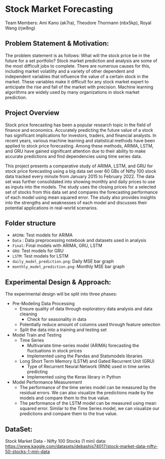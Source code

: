 # Stock Market Forecasting #
Team Members: Ami Kano (ak7ra), Theodore Thormann (nbx5kp), Royal Wang (rjw8ng)

## Problem Statement & Motivation:

The problem statement is as follows: What will the stock price be in the future for a set portfolio? Stock market prediction and analysis are some of the most difficult jobs to complete. There are numerous causes for this, including market volatility and a variety of other dependent and independent variables that influence the value of a certain stock in the market. These variables make it difficult for any stock market expert to anticipate the rise and fall of the market with precision. Machine learning algorithms are widely used by many organizations in stock market prediction. 

## Project Overview

Stock price forecasting has been a popular research topic in the field of finance and economics. Accurately predicting the future value of a stock has significant implications for investors, traders, and financial analysts. In recent years, various machine learning and statistical methods have been applied to stock price forecasting. Among these methods, ARIMA, LSTM, and GRU have gained significant attention due to their ability to make accurate predictions and find dependencies using time series data.

This project presents a comparative study of ARIMA, LSTM, and GRU for stock price forecasting using a big data set over 60 GBs of Nifty 100 stock data tracked every minute from January 2015 to February 2022. The data set was further consolidated into showing monthly and daily prices to use as inputs into the models. The study uses the closing prices for a selected set of stocks from this data set and compares the forecasting performance of each model using mean squared error. The study also provides insights into the strengths and weaknesses of each model and discusses their potential applications in real-world scenarios.

## Folder structure
* `ARIMA`: Test models for ARIMA
* `Data` : Data preprocessing notebook and datasets used in analysis
* `Final`: Final models with ARIMA, GRU, LSTM
* `GRU`: Test models for GRU
* `LSTM`: Test models for LSTM
* `daily_model_prediction.png`: Daily MSE bar graph
* `monthly_model_prediction.png`: Monthly MSE bar graph

## Experimental Design & Approach:

The experimental design will be split into three phases:
- Pre-Modeling Data Processing
  - Ensure quality of data through exploratory data analysis and data cleaning
      - Check for seasonality in data
  - Potentially reduce amount of columns used through feature selection
  - Split the data into a training and testing set
- Model Train and Testing
  - Time Series
    - Multivariate time-series model (ARIMA) forecasting the fluctuations in stock prices
    - Implemented using the Pandas and Statsmodels libraries
  - Long Short Term Memory (LSTM) and Gated Recurrent Unit (GRU)
    - Type of Recurrent Neural Network (RNN) used in time series predicting
    - Implemented using the Keras library in Python
- Model Performance Measurement
  - The performance of the time series model can be measured by the residual errors. We can also visualize the predictions made by the models and compare them to the true value.
  - The performance of the LSTM model can be measured using mean squared error. Similar to the Time Series model, we can visualize our predictions and compare them to the true value.


## DataSet:

Stock Market Data - Nifty 100 Stocks (1 min) data:
https://www.kaggle.com/datasets/debashis74017/stock-market-data-nifty-50-stocks-1-min-data
